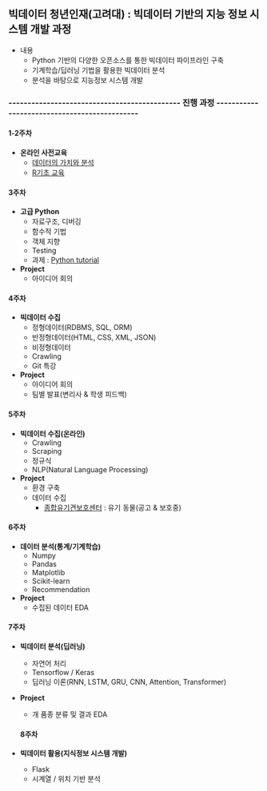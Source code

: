 ## 빅데이터 청년인재(고려대) : 빅데이터 기반의 지능 정보 시스템 개발 과정

- 내용
  - Python 기반의 다양한 오픈소스를 통한 빅데이터 파이프라인 구축
  - 기계학습/딥러닝 기법을 활용한 빅데이터 분석
  - 분석을 바탕으로 지능정보 시스템 개발

### ---------------------------------------------   진행 과정   ---------------------------------------------

#### 1-2주차

- **온라인 사전교육**
  - [데이터의 가치와 분석](http://cyber.dbguide.net/lecture.php?action=view&no=169)
  - [R기초 교육](http://cyber.dbguide.net/lecture.php?action=view&no=168)
  
#### 3주차

- **고급 Python**
  - 자료구조, 디버깅
  - 함수적 기법
  - 객체 지향
  - Testing
  - 과제 : [Python tutorial](https://github.com/sunnight9507/Bigjob/tree/master/3%EC%A3%BC%EC%B0%A8/Python%20tutorial)
- **Project**
  - 아이디어 회의
  
#### 4주차

- **빅데이터 수집**
  - 정형데이터(RDBMS, SQL, ORM)
  - 반정형데이터(HTML, CSS, XML, JSON)
  - 비정형데이터
  - Crawling
  - Git 특강
- **Project**
  - 아이디어 회의
  - 팀별 발표(변리사 & 학생 피드백)

#### 5주차

- **빅데이터 수집(온라인)**
  - Crawling
  - Scraping
  - 정규식
  - NLP(Natural Language Processing)
- **Project**
  - 환경 구축
  - 데이터 수집
    - [종합유기견보호센터](http://www.zooseyo.or.kr/zooseyo_or_kr.html?) : 유기 동물(공고 & 보호중)
   
#### 6주차

- **데이터 분석(통계/기계학습)**
  - Numpy
  - Pandas
  - Matplotlib
  - Scikit-learn
  - Recommendation
- **Project**
  - 수집된 데이터 EDA
  
#### 7주차

- **빅데이터 분석(딥러닝)**
  - 자연어 처리
  - Tensorflow / Keras
  - 딥러닝 이론(RNN, LSTM, GRU, CNN, Attention, Transformer)
- **Project**
  - 개 품종 분류 및 결과 EDA
  
  #### 8주차

- **빅데이터 활용(지식정보 시스템 개발)**
  - Flask
  - 시계열 / 위치 기반 분석
